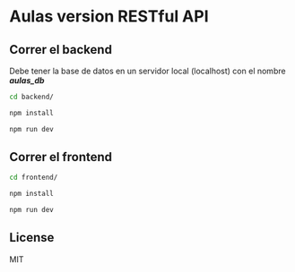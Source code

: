 Aulas version RESTful API
==================================

Correr el backend
---------------

Debe tener la base de datos en un servidor local (localhost) con el nombre ***aulas_db***

```sh
cd backend/

npm install

npm run dev

```
Correr el frontend
------
```sh
cd frontend/

npm install

npm run dev

```

License
-------

MIT
